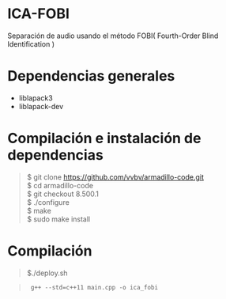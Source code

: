 # ICA-FOBI
Separación de audio usando el método FOBI( Fourth-Order Blind Identification )

# Dependencias generales

- liblapack3
- liblapack-dev

# Compilación e instalación de dependencias

 > $ git clone https://github.com/vvbv/armadillo-code.git <br>
 $ cd armadillo-code <br>
 $ git checkout 8.500.1 <br>
 $ ./configure <br>
 $ make <br>
 $ sudo make install <br>

# Compilación 
> $./deploy.sh <br>

> <code> g++ --std=c++11 main.cpp -o ica_fobi </code>
